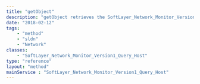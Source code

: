 ```yaml
---
title: "getObject"
description: "getObject retrieves the SoftLayer_Network_Monitor_Version1_Query_Host object whose ID number corresponds to the ID number of the init parameter passed to the SoftLayer_Network_Monitor_Version1_Query_Host service. You can only retrieve query hosts attached to hardware that belong to your account. "
date: "2018-02-12"
tags:
    - "method"
    - "sldn"
    - "Network"
classes:
    - "SoftLayer_Network_Monitor_Version1_Query_Host"
type: "reference"
layout: "method"
mainService : "SoftLayer_Network_Monitor_Version1_Query_Host"
---
```

